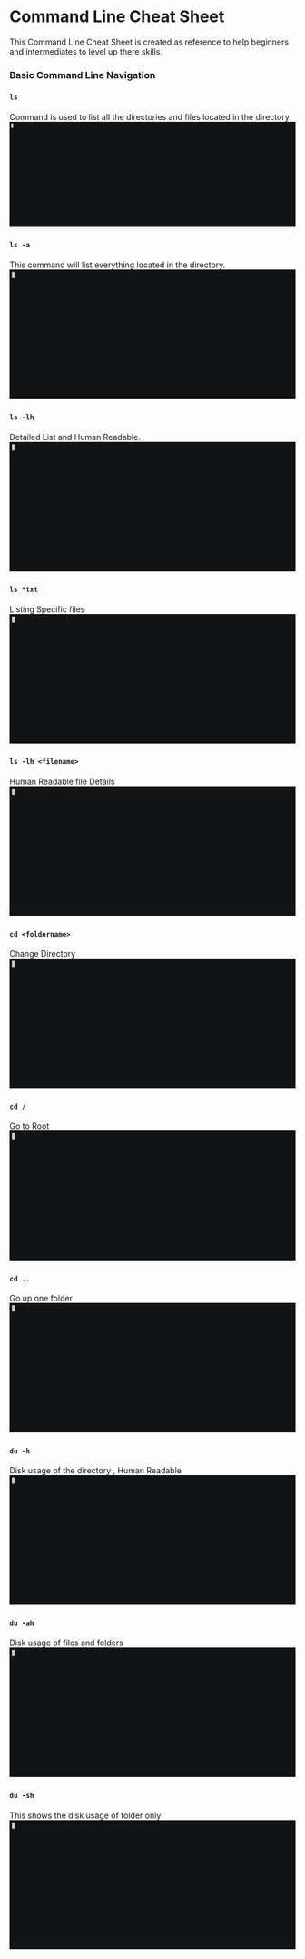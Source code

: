 # Command Line Cheat Sheet
This Command Line Cheat Sheet is created as reference to help beginners and intermediates to level up there skills.

### Basic Command Line Navigation
#### `ls`
Command is used to list all the directories and files located in the directory.
![GIF](gifs/ls.gif)

#### `ls -a`
This command will list everything located in the directory.
![GIF](gifs/ls-1.gif)

#### `ls -lh`
Detailed List and Human Readable.
![GIF](gifs/ls-3.gif)

#### `ls *txt`
Listing Specific files
![GIF](gifs/ls-4.gif)

#### `ls -lh <filename>`
Human Readable file Details
![GIF](gifs/ls-5.gif)

#### `cd <foldername>`
Change Directory
![GIF](gifs/cd.gif)

#### `cd /`
Go to Root
![GIF](gifs/cd-1.gif)

#### `cd ..`
Go up one folder
![GIF](gifs/cd-2.gif)

#### `du -h`
Disk usage of the directory , Human Readable 
![GIF](gifs/du.gif)

#### `du -ah`
Disk usage of files and folders
![GIF](gifs/du-1.gif)

#### `du -sh`
This shows the disk usage of folder only
![GIF](gifs/du-2.gif)